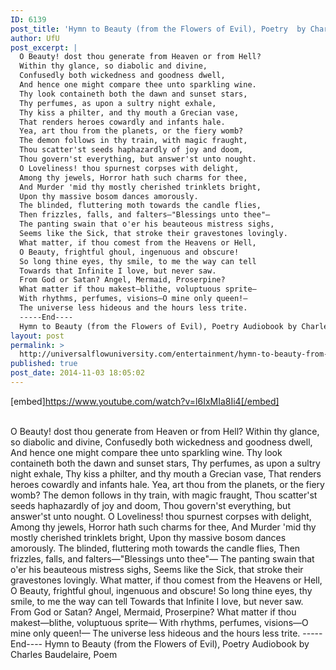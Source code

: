 ```yaml
---
ID: 6139
post_title: 'Hymn to Beauty (from the Flowers of Evil), Poetry  by Charles Baudelaire, Poem'
author: UfU
post_excerpt: |
  O Beauty! dost thou generate from Heaven or from Hell?
  Within thy glance, so diabolic and divine,
  Confusedly both wickedness and goodness dwell,
  And hence one might compare thee unto sparkling wine.
  Thy look containeth both the dawn and sunset stars,
  Thy perfumes, as upon a sultry night exhale,
  Thy kiss a philter, and thy mouth a Grecian vase,
  That renders heroes cowardly and infants hale.
  Yea, art thou from the planets, or the fiery womb?
  The demon follows in thy train, with magic fraught,
  Thou scatter'st seeds haphazardly of joy and doom,
  Thou govern'st everything, but answer'st unto nought.
  O Loveliness! thou spurnest corpses with delight,
  Among thy jewels, Horror hath such charms for thee,
  And Murder 'mid thy mostly cherished trinklets bright,
  Upon thy massive bosom dances amorously.
  The blinded, fluttering moth towards the candle flies,
  Then frizzles, falls, and falters—"Blessings unto thee"—
  The panting swain that o'er his beauteous mistress sighs,
  Seems like the Sick, that stroke their gravestones lovingly.
  What matter, if thou comest from the Heavens or Hell,
  O Beauty, frightful ghoul, ingenuous and obscure!
  So long thine eyes, thy smile, to me the way can tell
  Towards that Infinite I love, but never saw.
  From God or Satan? Angel, Mermaid, Proserpine?
  What matter if thou makest—blithe, voluptuous sprite—
  With rhythms, perfumes, visions—O mine only queen!—
  The universe less hideous and the hours less trite.
  -----End----
  Hymn to Beauty (from the Flowers of Evil), Poetry Audiobook by Charles Baudelaire, Poem
layout: post
permalink: >
  http://universalflowuniversity.com/entertainment/hymn-to-beauty-from-the-flowers-of-evil-poetry-by-charles-baudelaire-poem/
published: true
post_date: 2014-11-03 18:05:02
---
```

[embed]https://www.youtube.com/watch?v=l6IxMIa8Ii4[/embed]</br></br>
<p>O Beauty! dost thou generate from Heaven or from Hell?
Within thy glance, so diabolic and divine,
Confusedly both wickedness and goodness dwell,
And hence one might compare thee unto sparkling wine.
Thy look containeth both the dawn and sunset stars,
Thy perfumes, as upon a sultry night exhale,
Thy kiss a philter, and thy mouth a Grecian vase,
That renders heroes cowardly and infants hale.
Yea, art thou from the planets, or the fiery womb?
The demon follows in thy train, with magic fraught,
Thou scatter'st seeds haphazardly of joy and doom,
Thou govern'st everything, but answer'st unto nought.
O Loveliness! thou spurnest corpses with delight,
Among thy jewels, Horror hath such charms for thee,
And Murder 'mid thy mostly cherished trinklets bright,
Upon thy massive bosom dances amorously.
The blinded, fluttering moth towards the candle flies,
Then frizzles, falls, and falters—"Blessings unto thee"—
The panting swain that o'er his beauteous mistress sighs,
Seems like the Sick, that stroke their gravestones lovingly.
What matter, if thou comest from the Heavens or Hell,
O Beauty, frightful ghoul, ingenuous and obscure!
So long thine eyes, thy smile, to me the way can tell
Towards that Infinite I love, but never saw.
From God or Satan? Angel, Mermaid, Proserpine?
What matter if thou makest—blithe, voluptuous sprite—
With rhythms, perfumes, visions—O mine only queen!—
The universe less hideous and the hours less trite.
-----End----
Hymn to Beauty (from the Flowers of Evil), Poetry Audiobook by Charles Baudelaire, Poem</p>